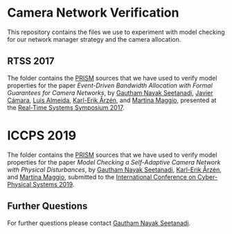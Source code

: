 # Camera Network Verification

This repository contains the files we use to experiment with model
checking for our network manager strategy and the camera allocation.

## RTSS 2017

The folder contains the [PRISM](http://www.prismmodelchecker.org/) sources that we have used to verify model properties for the paper _Event-Driven Bandwidth Allocation with Formal Guarantees for Camera Networks_, by [Gautham Nayak Seetanadi](http://www.control.lth.se/Staff/GauthamNayakSeetanadi.html), [Javier Cámara](http://javicamara.com/), [Luis Almeida](https://web.fe.up.pt/~lda/), [Karl-Erik Årzén](http://www.control.lth.se/Staff/KarlErikArzen.html), and [Martina Maggio](http://www.martinamaggio.com), presented at the
[Real-Time Systems Symposium 2017](http://2017.rtss.org/program/).

# ICCPS 2019

The folder contains the [PRISM](http://www.prismmodelchecker.org/) sources that we have used to verify model properties for the paper _Model Checking a Self-Adaptive Camera Network with Physical Disturbances_, by [Gautham Nayak Seetanadi](http://www.control.lth.se/Staff/GauthamNayakSeetanadi.html), [Karl-Erik Årzén](http://www.control.lth.se/Staff/KarlErikArzen.html), and [Martina Maggio](http://www.martinamaggio.com), submitted to the
[International Conference on Cyber-Physical Systems 2019](http://iccps.acm.org/2019/?q=node/10).

## Further Questions

For further questions please contact [Gautham Nayak Seetanadi](mailto:gautham.nayak_seetanadi@control.lth.se).
